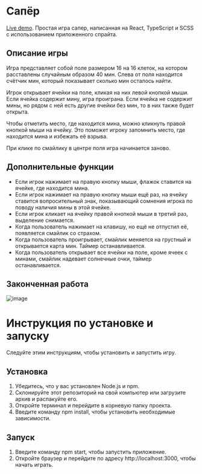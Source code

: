 # Сапёр
[Live demo](https://jumpeebunee-vk-game.netlify.app/). Простая игра сапер, написанная на React, TypeScript и SCSS с использованием приложенного спрайта.

## Описание игры
Игра представляет собой поле размером 16 на 16 клеток, на котором расставлены случайным образом 40 мин. Слева от поля находится счётчик мин, который показывает сколько мин осталось найти.

Игрок открывает ячейки на поле, кликая на них левой кнопкой мыши. Если ячейка содержит мину, игра проиграна. Если ячейка не содержит мины, но рядом с ней есть другие ячейки без мин, то в них также будет открыта.

Чтобы отметить место, где находится мина, можно кликнуть правой кнопкой мыши на ячейку. Это поможет игроку запомнить место, где находится мина и избежать её взрыва.

При клике по смайлику в центре поля игра начинается заново.
## Дополнительные функции
- Если игрок нажимает на правую кнопку мыши, флажок ставится на ячейке, где находится мина.
- Если игрок нажимает на правую кнопку мыши ещё раз, на ячейку ставится вопросительный знак, показывающий сомнения игрока по поводу наличия мины в этой ячейке.
- Если игрок кликает на ячейку правой кнопкой мыши в третий раз, выделение снимается.
- Когда пользователь нажимает на клавишу, но ещё не отпустил её, появляется смайлик со страхом.
- Когда пользователь проигрывает, смайлик меняется на грустный и открывается карта мин. Таймер останавливается.
- Когда пользователь открывает все ячейки на поле, кроме ячеек с минами, смайлик надевает солнечные очки, таймер останавливается.
## Законченная работа
![image](https://user-images.githubusercontent.com/105386597/222890676-0ab2e058-91b1-406e-ab2b-351905bdb8df.png)
# Инструкция по установке и запуску
Следуйте этим инструкциям, чтобы установить и запустить игру.
## Установка
1. Убедитесь, что у вас установлен Node.js и npm.
2. Склонируйте этот репозиторий на свой компьютер или загрузите архив и распакуйте его.
3. Откройте терминал и перейдите в корневую папку проекта.
4. Введите команду npm install, чтобы установить необходимые зависимости.

## Запуск
1. Введите команду npm start, чтобы запустить приложение.
2. Откройте браузер и перейдите по адресу http://localhost:3000, чтобы начать играть.
